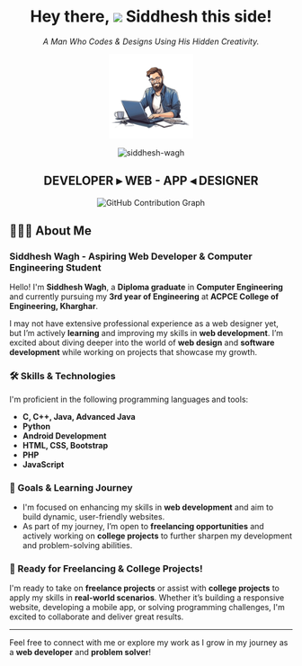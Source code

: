 <div align="center">
	
<h1 align="center">Hey there, <img src="https://raw.githubusercontent.com/MartinHeinz/MartinHeinz/master/wave.gif" width="40px"> Siddhesh this side!</h1>

<p><em>A Man Who Codes & Designs Using His Hidden Creativity.</em></p>

<a href="#"><img src="assets/profile.png" width="150"></a>
<p align="center">
    <img src="https://komarev.com/ghpvc/?username=siddhesh-wagh&label=Profile%20views&color=0e75b6&style=flat" alt="siddhesh-wagh" />
</p>

<h2 align="center">DEVELOPER ▸ WEB - APP ◂ DESIGNER</h2>

<!-- GitHub Contribution Graph -->
<img src="https://github-readme-activity-graph.vercel.app/graph?username=siddhesh-wagh&theme=react-dark&hide_border=true&area=true" alt="GitHub Contribution Graph" />

</div>

## 🙋🏻‍♂️ About Me

### **Siddhesh Wagh - Aspiring Web Developer & Computer Engineering Student**

Hello! I'm **Siddhesh Wagh**, a **Diploma graduate** in **Computer Engineering** and currently pursuing my **3rd year of Engineering** at **ACPCE College of Engineering, Kharghar**.

I may not have extensive professional experience as a web designer yet, but I’m actively **learning** and improving my skills in **web development**. I’m excited about diving deeper into the world of **web design** and **software development** while working on projects that showcase my growth.

### 🛠️ Skills & Technologies

I'm proficient in the following programming languages and tools:
- **C, C++, Java, Advanced Java**
- **Python**
- **Android Development**
- **HTML, CSS, Bootstrap**
- **PHP**
- **JavaScript**

### 🎯 Goals & Learning Journey

- I'm focused on enhancing my skills in **web development** and aim to build dynamic, user-friendly websites.
- As part of my journey, I’m open to **freelancing opportunities** and actively working on **college projects** to further sharpen my development and problem-solving abilities.

### 💼 Ready for Freelancing & College Projects!

I'm ready to take on **freelance projects** or assist with **college projects** to apply my skills in **real-world scenarios**. Whether it’s building a responsive website, developing a mobile app, or solving programming challenges, I'm excited to collaborate and deliver great results.

---

Feel free to connect with me or explore my work as I grow in my journey as a **web developer** and **problem solver**!
